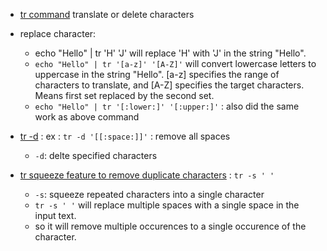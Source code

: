 - [tr command](https://youtu.be/4qP5xA_epXo?si=3DMiVIMMyQY2Mo3_&t=37) translate or delete characters

- replace character:  
     - echo "Hello" | tr 'H' 'J' will replace 'H' with 'J' in the string "Hello".
    - `echo "Hello" | tr '[a-z]' '[A-Z]'` will convert lowercase letters to uppercase in the string "Hello". [a-z] specifies the range of characters to translate, and [A-Z] specifies the target characters. \
Means first set replaced by the second set.
    - `echo "Hello" | tr '[:lower:]' '[:upper:]'` : also did the same work as above command


- [tr -d](https://youtu.be/4qP5xA_epXo?si=_SN6vjROxHjyyRcs&t=387) :  ex : `tr -d '[[:space:]]'` : remove all spaces  
    - `-d`: delte specified characters

- [tr squeeze feature to remove duplicate characters](https://youtu.be/4qP5xA_epXo?si=SKgh15EP7w0l6V1w&t=467) : `tr -s ' '`
    - `-s`: squeeze repeated characters into a single character
    - `tr -s ' '` will replace multiple spaces with a single space in the input text.
    - so it will remove multiple occurences to a single occurence of the character.
